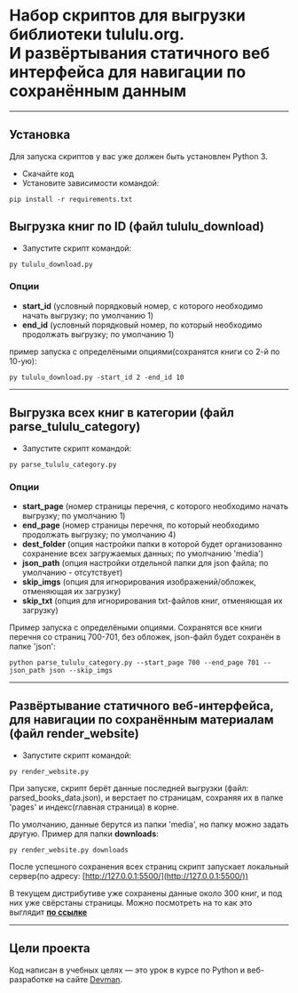 # Набор скриптов для выгрузки библиотеки tululu.org. <br>И развёртывания статичного веб интерфейса для навигации по сохранённым данным
_____________________
## Установка

Для запуска скриптов у вас уже должен быть установлен Python 3.

- Скачайте код
- Установите зависимости командой:
```
pip install -r requirements.txt
```

## Выгрузка книг по ID (файл tululu_download)

- Запустите скрипт командой: 
```
py tululu_download.py
```

### Опции

- **start_id** (условный порядковый номер, с которого необходимо начать выгрузку; по умолчанию 1)
- **end_id** (условный порядковый номер, по который необходимо продолжать выгрузку; по умолчанию 1)

пример запуска с определёными опциями(сохранятся книги со 2-й по 10-ую):
```
py tululu_download.py -start_id 2 -end_id 10
```
------------------------

## Выгрузка всех книг в категории (файл parse_tululu_category)

- Запустите скрипт командой: 
```
py parse_tululu_category.py
```

### Опции

- **start_page** (номер страницы перечня, с которого необходимо начать выгрузку; по умолчанию 1)
- **end_page** (номер страницы перечня, по который необходимо продолжать выгрузку; по умолчанию 4)
- **dest_folder** (опция настройки папки в которой будет организованно сохранение всех загружаемых данных; по умолчанию 'media')
- **json_path** (опция настройки отдельной папки для json файла; по умолчанию - отсутствует)
- **skip_imgs** (опция для игнорирования изображений/обложек, отменяющая их загрузку)
- **skip_txt** (опция для игнорирования txt-файлов книг, отменяющая их загрузку)

Пример запуска с определёными опциями. Сохранятся все книги перечня со страниц 700-701, без обложек, json-файл будет сохранён в папке 'json':
```
python parse_tululu_category.py --start_page 700 --end_page 701 --json_path json --skip_imgs
```
------------------------
## Развёртывание статичного веб-интерфейса, для навигации по сохранённым материалам (файл render_website)

- Запустите скрипт командой: 
```
py render_website.py
```
При запуске, скрипт берёт данные последней выгрузки (файл: parsed_books_data.json), и верстает по страницам, сохраняя их в папке 'pages' и индекс(главная страница) в корне.

По умолчанию, данные берутся из папки 'media', но папку можно задать другую. Пример для папки **downloads**:
```
py render_website.py downloads
```

После успешного сохранения всех страниц скрипт запускает локальный сервер(по адресу: [http://127.0.0.1:5500/](http://127.0.0.1:5500/))

В текущем дистрибутиве уже сохранены данные около 300 книг, и под них уже свёрстаны страницы. Можно посмотреть на то как это выглядит **[по ссылке](https://5nail000.github.io/website-layout_05_books-library-restyle/)**

------------------------
## Цели проекта

Код написан в учебных целях — это урок в курсе по Python и веб-разработке на сайте [Devman](https://dvmn.org).
